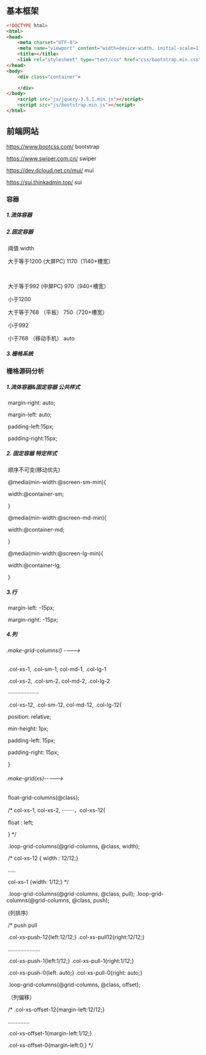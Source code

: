 ## 基本框架

```html
<!DOCTYPE html>
<html>
<head>
    <meta charset="UTF-8">
    <meta name="viewport" content="width=device-width, initial-scale=1,user-scalable=no">
    <title></title>
    <link rel="stylesheet" type="text/css" href="css/bootstrap.min.css"/>
</head>
<body>
    <div class="container">

    </div>
</body>
    <script src="js/jquery-3.5.1.min.js"></script>
    <script src="js/bootstrap.min.js"></script>
</html>
```

## 前端网站

https://www.bootcss.com/  							bootstrap

https://www.swiper.com.cn/  	 					swiper

https://dev.dcloud.net.cn/mui/ 	 				 mui

https://sui.thinkadmin.top/             				sui

### 容器

##### 	1.流体容器

##### 	2.固定容器

​							阈值											 		width

​					大于等于1200	(大屏PC)					1170（1140+槽宽）

​					

​					大于等于992	(中屏PC)						970（940+槽宽）

​						小于1200				



​					大于等于768	（平板）						750（720+槽宽）

​						小于992



​					小于768	（移动手机）								auto

##### 	3.栅格系统



### 栅格源码分析

##### 	1.流体容器&固定容器 公共样式

​			margin-right: auto;

​			margin-left: auto;

​			padding-left:15px;

​			padding-right:15px;

##### 	2. 固定容器	特定样式

​			 顺序不可变(移动优先)

​				@media(min-width:@screen-sm-min){

​						width:@container-sm;

​					}

​				@media(min-width:@screen-md-min){

​						width:@container-md;

​					}

​				@media(min-width:@screen-lg-min){

​						width:@container-lg;

​					}

##### 	3.行

​				margin-left: -15px;

​				margin-right: -15px;

##### 	4.列	

###### 			.make-grid-columns() ---->

​				.col-xs-1, .col-sm-1, col-md-1, .col-lg-1

​				.col-xs-2, .col-sm-2, col-md-2, .col-lg-2

​				····················

​				.col-xs-12, .col-sm-12, col-md-12, .col-lg-12{

​						position: relative;

​						min-height: 1px;

​						padding-left: 15px;

​						padding-right: 15px;

​				}



###### 		     .make-grid(xs)----->

​				float-grid-columns(@class);

​						/* 	col-xs-1, col-xs-2, ········，col-xs-12{

​									float : left;

​						}  */

​				.loop-grid-columns(@grid-columns, @class, width);

​						/*  col-xs-12 { width : 12/12;}

​						                  .....

​						  col-xs-1 {width: 1/12;}   */



​				.loop-grid-columns(@grid-columns, @class, pull);				.loop-grid-columns(@grid-columns, @class, push);

​													(列排序)

​				      /* push 											pull

​		.col-xs-push-12{left:12/12;}       .col-xs-pull12{right:12/12;}

​												.....................

​		.col-xs-push-1{left:1/12;}			.col-xs-pull-1{right:1/12;}

​		.col-xs-push-0{left: auto;}		   .col-xs-pull-0{right: auto;}						

​				.loop-grid-columns(@grid-columns, @class, offset);

​												（列偏移）

​					/* .col-xs-offset-12{margin-left:12/12;}

​									..............

​						.col-xs-offset-1{margin-left:1/12;}

​						.col-xs-offset-0{margin-left:0;}  */

